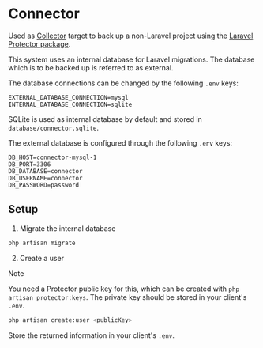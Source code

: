 # Connector

Used as [Collector](https://github.com/cybex-gmbh/collector) target to back up a non-Laravel project using the [Laravel Protector package](https://github.com/cybex-gmbh/laravel-protector).

This system uses an internal database for Laravel migrations. The database which is to be backed up is referred to as external. 

The database connections can be changed by the following `.env` keys:

```dotenv
EXTERNAL_DATABASE_CONNECTION=mysql
INTERNAL_DATABASE_CONNECTION=sqlite
```

SQLite is used as internal database by default and stored in `database/connector.sqlite`.

The external database is configured through the following `.env` keys:

```dotenv
DB_HOST=connector-mysql-1
DB_PORT=3306
DB_DATABASE=connector
DB_USERNAME=connector
DB_PASSWORD=password
```

## Setup

1. Migrate the internal database

```bash
php artisan migrate
```

2. Create a user

> [!NOTE]
> You need a Protector public key for this, which can be created with `php artisan protector:keys`. The private key should be stored in your client's `.env`.

```bash
php artisan create:user <publicKey>
```

Store the returned information in your client's `.env`.
